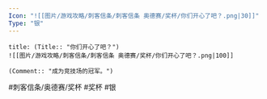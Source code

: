 ```yaml
---
Icon: "![[图片/游戏攻略/刺客信条/刺客信条 奥德赛/奖杯/你们开心了吧？.png|30]]"
Type: "银"
---
```

```ad-common-silver-trophy
title: (Title:: "你们开心了吧？")
![[图片/游戏攻略/刺客信条/刺客信条 奥德赛/奖杯/你们开心了吧？.png|100]]

(Comment:: "成为竞技场的冠军。")
```

#刺客信条/奥德赛/奖杯 #奖杯 #银
